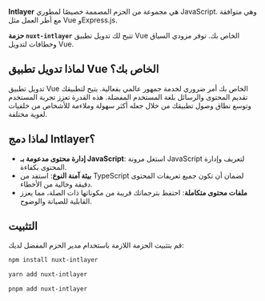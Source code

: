 **Intlayer** هي مجموعة من الحزم المصممة خصيصًا لمطوري JavaScript. وهي متوافقة مع أطر العمل مثل Vue وExpress.js.

**حزمة `nuxt-intlayer`** تتيح لك تدويل تطبيق Vue الخاص بك. توفر مزودي السياق وخطافات لتدويل Vue.

## لماذا تدويل تطبيق Vue الخاص بك؟

تدويل تطبيق Vue الخاص بك أمر ضروري لخدمة جمهور عالمي بفعالية. يتيح لتطبيقك تقديم المحتوى والرسائل بلغة المستخدم المفضلة. هذه القدرة تعزز تجربة المستخدم وتوسع نطاق وصول تطبيقك من خلال جعله أكثر سهولة وملاءمة للأشخاص من خلفيات لغوية مختلفة.

## لماذا دمج Intlayer؟

- **إدارة محتوى مدعومة بـ JavaScript**: استغل مرونة JavaScript لتعريف وإدارة المحتوى بكفاءة.
- **بيئة آمنة النوع**: استفد من TypeScript لضمان أن تكون جميع تعريفات المحتوى دقيقة وخالية من الأخطاء.
- **ملفات محتوى متكاملة**: احتفظ بترجماتك قريبة من مكوناتها ذات الصلة، مما يعزز القابلية للصيانة والوضوح.

## التثبيت

قم بتثبيت الحزمة اللازمة باستخدام مدير الحزم المفضل لديك:

```bash packageManager="npm"
npm install nuxt-intlayer
```

```bash packageManager="yarn"
yarn add nuxt-intlayer
```

```bash packageManager="pnpm"
pnpm add nuxt-intlayer
```
